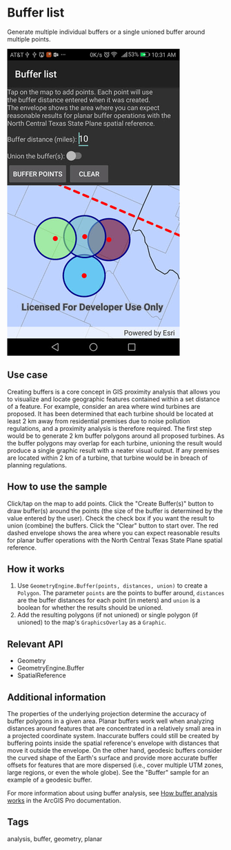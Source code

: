 # Buffer list

Generate multiple individual buffers or a single unioned buffer around multiple points.

![screenshot](BufferList.jpg)

## Use case

Creating buffers is a core concept in GIS proximity analysis that allows you to visualize and locate geographic features contained within a set distance of a feature. For example, consider an area where wind turbines are proposed. It has been determined that each turbine should be located at least 2 km away from residential premises due to noise pollution regulations, and a proximity analysis is therefore required. The first step would be to generate 2 km buffer polygons around all proposed turbines. As the buffer polygons may overlap for each turbine, unioning the result would produce a single graphic result with a neater visual output. If any premises are located within 2 km of a turbine, that turbine would be in breach of planning regulations.

## How to use the sample

Click/tap on the map to add points. Click the "Create Buffer(s)" button to draw buffer(s) around the points (the size of the buffer is determined by the value entered by the user). Check the check box if you want the result to union (combine) the buffers. Click the "Clear" button to start over. The red dashed envelope shows the area where you can expect reasonable results for planar buffer operations with the North Central Texas State Plane spatial reference.

## How it works

1. Use `GeometryEngine.Buffer(points, distances, union)` to create a `Polygon`. The parameter `points` are the points to buffer around, `distances` are the buffer distances for each point (in meters) and `union` is a boolean for whether the results should be unioned.
2. Add the resulting polygons (if not unioned) or single polygon (if unioned) to the map's `GraphicsOverlay` as a `Graphic`.

## Relevant API

* Geometry
* GeometryEngine.Buffer
* SpatialReference

## Additional information

The properties of the underlying projection determine the accuracy of buffer polygons in a given area. Planar buffers work well when analyzing distances around features that are concentrated in a relatively small area in a projected coordinate system. Inaccurate buffers could still be created by buffering points inside the spatial reference's envelope with distances that move it outside the envelope. On the other hand, geodesic buffers consider the curved shape of the Earth's surface and provide more accurate buffer offsets for features that are more dispersed (i.e., cover multiple UTM zones, large regions, or even the whole globe). See the "Buffer" sample for an example of a geodesic buffer.

For more information about using buffer analysis, see [How buffer analysis works](https://pro.arcgis.com/en/pro-app/tool-reference/analysis/how-buffer-analysis-works.htm) in the ArcGIS Pro documentation.

## Tags

analysis, buffer, geometry, planar
